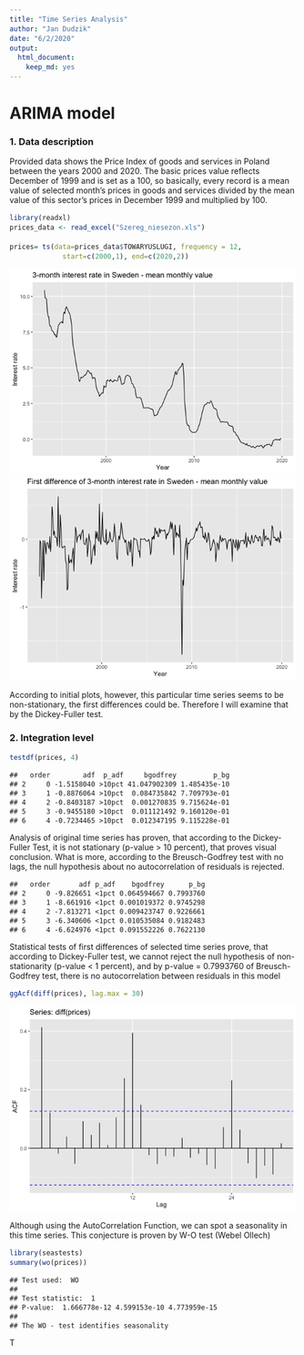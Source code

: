 ```yaml
---
title: "Time Series Analysis"
author: "Jan Dudzik"
date: "6/2/2020"
output: 
  html_document: 
    keep_md: yes
---
```




# ARIMA model

### 1. Data description
Provided data shows the Price Index of goods and services in Poland between the years 2000 and 2020. The basic prices value reflects December of 1999 and is set as a 100, so basically, every record is a mean value of selected month’s prices in goods and services divided by the mean value of this sector’s prices in December 1999 and multiplied by 100.



```r
library(readxl)
prices_data <- read_excel("Szereg_niesezon.xls")

prices= ts(data=prices_data$TOWARYUSLUGI, frequency = 12,             
             start=c(2000,1), end=c(2020,2)) 
```

![](Report_files/figure-html/unnamed-chunk-2-1.png)<!-- -->![](Report_files/figure-html/unnamed-chunk-2-2.png)<!-- -->

According to initial plots, however, this particular time series seems to be non-stationary, the first differences could be. Therefore I will examine that by the Dickey-Fuller test.

### 2. Integration level


```r
testdf(prices, 4)
```

```
##   order        adf  p_adf     bgodfrey         p_bg
## 2     0 -1.5158040 >10pct 41.047902309 1.485435e-10
## 3     1 -0.8876064 >10pct  0.084735842 7.709793e-01
## 4     2 -0.8403187 >10pct  0.001270835 9.715624e-01
## 5     3 -0.9455180 >10pct  0.011121492 9.160120e-01
## 6     4 -0.7234465 >10pct  0.012347195 9.115228e-01
```

Analysis of original time series has proven, that according to the Dickey-Fuller Test, it is not stationary (p-value > 10 percent), that proves visual conclusion. What is more, according to the Breusch-Godfrey test with no lags, the null hypothesis about no autocorrelation of residuals is rejected.

```
##   order       adf p_adf    bgodfrey      p_bg
## 2     0 -9.826651 <1pct 0.064594667 0.7993760
## 3     1 -8.661916 <1pct 0.001019372 0.9745298
## 4     2 -7.813271 <1pct 0.009423747 0.9226661
## 5     3 -6.340606 <1pct 0.010535084 0.9182483
## 6     4 -6.624976 <1pct 0.091552226 0.7622130
```

Statistical tests of first differences of selected time series prove, that according to Dickey-Fuller test, we cannot reject the null hypothesis of non-stationarity (p-value < 1 percent), and by p-value = 0.7993760 of Breusch-Godfrey test, there is no autocorrelation between residuals in this model



```r
ggAcf(diff(prices), lag.max = 30)
```

![](Report_files/figure-html/unnamed-chunk-7-1.png)<!-- -->

Although using the AutoCorrelation Function, we can spot a seasonality in this time series. This conjecture is proven by W-O test (Webel Ollech)


```r
library(seastests)
summary(wo(prices))
```

```
## Test used:  WO 
##  
## Test statistic:  1 
## P-value:  1.666778e-12 4.599153e-10 4.773959e-15 
##  
## The WO - test identifies seasonality
```

T
